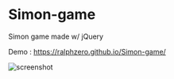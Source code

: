 # Simon-game
Simon game made w/ jQuery

Demo : https://ralphzero.github.io/Simon-game/

![screenshot](https://user-images.githubusercontent.com/40446586/112085191-74f0ee00-8b60-11eb-86a7-33a7f42a7dc5.jpeg)
